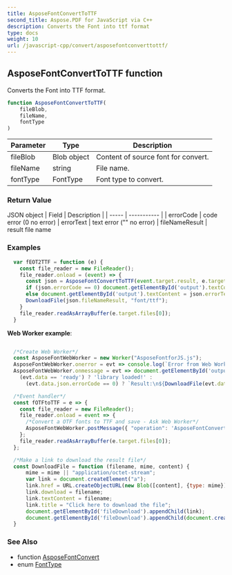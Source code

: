 ```yaml
---
title: AsposeFontConvertToTTF
second_title: Aspose.PDF for JavaScript via C++
description: Converts the Font into ttf format
type: docs
weight: 10
url: /javascript-cpp/convert/asposefontconverttottf/
---
```

## AsposeFontConvertToTTF function

Converts the Font into TTF format.

```js
function AsposeFontConvertToTTF(
    fileBlob,
    fileName,
    fontType
)
```

| Parameter | Type | Description |
| --------- | ---- | ----------- |
| fileBlob | Blob object | Content of source font for convert. |
| fileName | string | File name. |
| fontType | FontType | Font type to convert. |

### Return Value

JSON object 
| Field | Description |
| ----- | ----------- |
| errorCode | code error (0 no error)
| errorText | text error ("" no error)
| fileNameResult | result file name

### Examples

```js
  var fEOT2TTF = function (e) {
    const file_reader = new FileReader();
    file_reader.onload = (event) => {
      const json = AsposeFontConvertToTTF(event.target.result, e.target.files[0].name, Module.FontType.OTF);
      if (json.errorCode == 0) document.getElementById('output').textContent = json.fileNameResult;
      else document.getElementById('output').textContent = json.errorText;
      DownloadFile(json.fileNameResult, "font/ttf");
    }
    file_reader.readAsArrayBuffer(e.target.files[0]);
  }
```

**Web Worker example**:
```js

  /*Create Web Worker*/
  const AsposeFontWebWorker = new Worker("AsposeFontforJS.js");
  AsposeFontWebWorker.onerror = evt => console.log(`Error from Web Worker: ${evt.message}`);
  AsposeFontWebWorker.onmessage = evt => document.getElementById('output').textContent = 
    (evt.data == 'ready') ? 'library loaded!' :
      (evt.data.json.errorCode == 0) ? `Result:\n${DownloadFile(evt.data.json.fileNameResult, "font/ttf", evt.data.params[0])}` : `Error: ${evt.data.json.errorText}`;

  /*Event handler*/
  const fOTFtoTTF = e => {
    const file_reader = new FileReader();
    file_reader.onload = event => {
      /*Convert a OTF fonts to TTF and save - Ask Web Worker*/
      AsposeFontWebWorker.postMessage({ "operation": 'AsposeFontConvertToTTF', "params": [event.target.result, e.target.files[0].name, 'Module.FontType.OTF'] }, [event.target.result]);
    };
    file_reader.readAsArrayBuffer(e.target.files[0]);
  };

  /*Make a link to download the result file*/
  const DownloadFile = function (filename, mime, content) {
      mime = mime || "application/octet-stream";
      var link = document.createElement("a"); 
      link.href = URL.createObjectURL(new Blob([content], {type: mime}));
      link.download = filename;
      link.textContent = filename;
      link.title = "Click here to download the file";
      document.getElementById('fileDownload').appendChild(link);
      document.getElementById('fileDownload').appendChild(document.createElement("br"));
  }

```

### See Also

* function [AsposeFontConvert](../asposefontconvert/)
* enum [FontType](../../enumerations/fonttype/)
